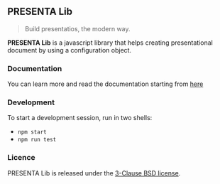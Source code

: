 ## PRESENTA Lib

> Build presentatios, the modern way.

**PRESENTA Lib** is a javascript library that helps creating presentational document by using a configuration object.

### Documentation

You can learn more and read the documentation starting from [here](https://lib.presenta.cc/)

### Development

To start a development session, run in two shells:

- `npm start`
- `npm run test`

### Licence

PRESENTA Lib is released under the [3-Clause BSD license](LICENSE).
